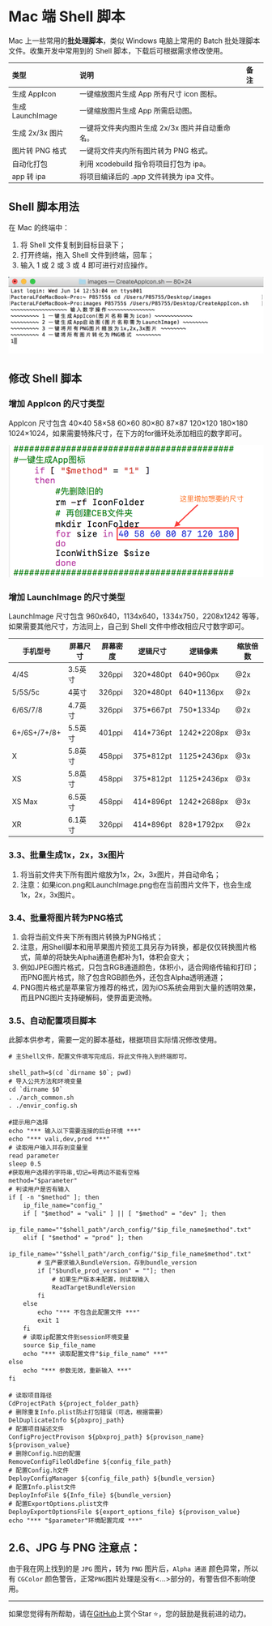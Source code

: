 # Mac 端 Shell 脚本

Mac 上一些常用的**批处理脚本**，类似 Windows 电脑上常用的 Batch 批处理脚本文件。收集开发中常用到的 Shell 脚本，下载后可根据需求修改使用。

|类型|说明|备注|
|:---|:---|:---|
|生成 AppIcon|一键缩放图片生成 App 所有尺寸 icon 图标。||
|生成 LaunchImage|一键缩放图片生成 App 所需启动图。||
|生成 2x/3x 图片|一键将文件夹内图片生成 2x/3x 图片并自动重命名。||
|图片转 PNG 格式|一键将文件夹内所有图片转为 PNG 格式。||
|自动化打包|利用 xcodebuild 指令将项目打包为 ipa。||
|app 转 ipa|将项目编译后的 .app 文件转换为 ipa 文件。||

## Shell 脚本用法

在 Mac 的终端中：

1. 将 Shell 文件复制到目标目录下；
2. 打开终端，拖入 Shell 文件到终端，回车；
3. 输入 1 或 2 或 3 或 4 即可进行对应操作。

![终端操作示意图](https://github.com/muzipiao/GitHubImages/blob/master/CreateiPhoneIconShellBlogImages/7.png)

## 修改 Shell 脚本

### 增加 AppIcon 的尺寸类型

AppIcon 尺寸包含 40×40 58×58 60×60 80×80 87×87 120×120 180×180 1024×1024，如果需要特殊尺寸，在下方的for循环处添加相应的数字即可。

![增加 AppIcon 尺寸类型](https://github.com/muzipiao/GitHubImages/blob/master/CreateiPhoneIconShellBlogImages/9.png)

### 增加 LaunchImage 的尺寸类型

LaunchImage 尺寸包含 960x640，1134x640，1334x750，2208x1242 等等，如果需要其他尺寸，方法同上，自己到 Shell 文件中修改相应尺寸数字即可。

手机型号 | 屏幕尺寸 | 屏幕密度 | 逻辑尺寸 | 逻辑像素 | 缩放倍数
---|---|---|---|---|---
4/4S | 3.5英寸 | 326ppi | 320*480pt | 640*960px | @2x
5/5S/5c | 4英寸 | 326ppi | 320*480pt | 640*1136px | @2x
6/6S/7/8 | 4.7英寸 | 326ppi | 375*667pt | 750*1334p | @2x
6+/6S+/7+/8+ | 5.5英寸 | 401ppi | 414*736pt | 1242*2208px | @3x
X | 5.8英寸 | 458ppi | 375*812pt | 1125*2436px | @3x
XS | 5.8英寸 | 458ppi | 375*812pt | 1125*2436px | @3x
XS Max | 6.5英寸 | 458ppi | 414*896pt | 1242*2688px | @3x
XR | 6.1英寸 | 326ppi | 414*896pt | 828*1792px | @2x

### 3.3、批量生成1x，2x，3x图片

1. 将当前文件夹下所有图片缩放为1x，2x，3x图片，并自动命名；
2. 注意：如果icon.png和LaunchImage.png也在当前图片文件下，也会生成1x，2x，3x图片。

### 3.4、批量将图片转为PNG格式

1. 会将当前文件夹下所有图片转换为PNG格式；
2. 注意，用Shell脚本和用苹果图片预览工具另存为转换，都是仅仅转换图片格式，简单的将缺失Alpha通道色都补为1，体积会变大；
3. 例如JPEG图片格式，只包含RGB通道颜色，体积小，适合网络传输和打印；而PNG图片格式，除了包含RGB颜色外，还包含Alpha透明通道；
4. PNG图片格式是苹果官方推荐的格式，因为iOS系统会用到大量的透明效果，而且PNG图片支持硬解码，使界面更流畅。

### 3.5、自动配置项目脚本

此脚本供参考，需要一定的脚本基础，根据项目实际情况修改使用。

```shell
# 主Shell文件，配置文件填写完成后，将此文件拖入到终端即可。

shell_path=$(cd `dirname $0`; pwd)
# 导入公共方法和环境变量
cd `dirname $0`
. ./arch_common.sh
. ./envir_config.sh

#提示用户选择
echo "*** 输入以下需要连接的后台环境 ***"
echo "*** vali,dev,prod ***"
# 读取用户输入并存到变量里
read parameter
sleep 0.5
#获取用户选择的字符串,切记=号两边不能有空格
method="$parameter"
# 判读用户是否有输入
if [ -n "$method" ]; then
    ip_file_name="config_"
    if [ "$method" = "vali" ] || [ "$method" = "dev" ]; then
        ip_file_name=""$shell_path"/arch_config/"$ip_file_name$method".txt"
    elif [ "$method" = "prod" ]; then
        ip_file_name=""$shell_path"/arch_config/"$ip_file_name$method".txt"
        # 生产要求输入BundleVersion，存到bundle_version
        if ["$bundle_prod_version" = ""]; then
            # 如果生产版本未配置，则读取输入
            ReadTargetBundleVersion
        fi
    else
        echo "*** 不包含此配置文件 ***"
        exit 1
    fi
    # 读取ip配置文件到session环境变量
    source $ip_file_name
    echo "*** 读取配置文件"$ip_file_name" ***"
else
    echo "*** 参数无效，重新输入 ***"
fi

# 读取项目路径
CdProjectPath ${project_folder_path}
# 删除重复Info.plist防止打包错误（可选，根据需要）
DelDuplicateInfo ${pbxproj_path}
# 配置项目描述文件
ConfigProjectProvison ${pbxproj_path} ${provison_name} ${provison_value}
# 删除Config.h旧的配置
RemoveConfigFileOldDefine ${config_file_path}
# 配置Config.h文件
DeployConfigManager ${config_file_path} ${bundle_version}
# 配置Info.plist文件
DeployInfoFile ${Info_file} ${bundle_version}
# 配置ExportOptions.plist文件
DeployExportOptionsFile ${export_options_file} ${provison_value}
echo "*** "$parameter"环境配置完成 ***"

```

## 2.6、JPG 与 PNG 注意点：

由于我在网上找到的是 `JPG` 图片，转为 `PNG` 图片后，`Alpha 通道` 颜色异常，所以有 `CGColor` 颜色警告，正常` PNG `图片处理是没有<...>部分的，有警告但不影响使用。

----------

如果您觉得有所帮助，请在[GitHub](https://github.com/muzipiao/MacShell)上赏个Star ⭐️，您的鼓励是我前进的动力。
